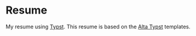 # Resume

My resume using [Typst](https://github.com/typst/typst). This resume is based on the [Alta Typst](https://github.com/GeorgeHoneywood/alta-typst) templates.